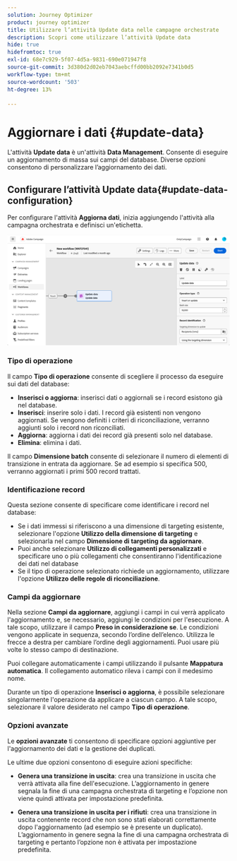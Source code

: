 ```yaml
---
solution: Journey Optimizer
product: journey optimizer
title: Utilizzare l’attività Update data nelle campagne orchestrate
description: Scopri come utilizzare l’attività Update data
hide: true
hidefromtoc: true
exl-id: 68e7c929-5f07-4d5a-9831-690e071947f8
source-git-commit: 3d380d2d02eb7043aebcffd00bb2092e7341b0d5
workflow-type: tm+mt
source-wordcount: '503'
ht-degree: 13%

---
```


# Aggiornare i dati {#update-data}

L&#39;attività **Update data** è un&#39;attività **Data Management**. Consente di eseguire un aggiornamento di massa sui campi del database. Diverse opzioni consentono di personalizzare l’aggiornamento dei dati.

<!--
The **Operation type** field lets you choose the process to be carried out on the data in the database. Select the first option to add data or update (it if it has already been added). You can also only add data, only update data, or delete data. Select the **Update and merge collections** to select a primary record to link duplicates to, and delete those duplicates safely

Specify how to identify the records in the database: if data relate to an existing targeting dimension, select the **Using the targeting dimension** option and select the targeting dimension and fields to update. Otherwise, specify one or more custom links to identify the data in the database, or direct use of reconciliation keys.

Select the fields to update and reconciliation settings. You can use the **Auto-mapping** option to automatically identify the fields to be updated.

The **Advanced options** section let you specify additional settings to manage data and duplicates.

Toggle the **Generate an outbound transition** option to add an outbound transition that will be activated at the end of the execution of the **Update data** activity. The update generally marks the end of a targeting workflow and therefore the option is not activated by default.

Toggle the **Generate an outbound transition for rejects** option to add an outbound transition containing records that have not been correctly processed after the update (for example if there is a duplicate). The update generally marks the end of a targeting workflow and therefore the option is not activated by default.
-->

## Configurare l’attività Update data{#update-data-configuration}

Per configurare l&#39;attività **Aggiorna dati**, inizia aggiungendo l&#39;attività alla campagna orchestrata e definisci un&#39;etichetta.

![](../assets/workflow-update-data.png)

### Tipo di operazione

Il campo **Tipo di operazione** consente di scegliere il processo da eseguire sui dati del database:

* **Inserisci o aggiorna**: inserisci dati o aggiornali se i record esistono già nel database.
* **Inserisci**: inserire solo i dati. I record già esistenti non vengono aggiornati. Se vengono definiti i criteri di riconciliazione, verranno aggiunti solo i record non riconciliati.
* **Aggiorna**: aggiorna i dati dei record già presenti solo nel database.
* **Elimina**: elimina i dati.

Il campo **Dimensione batch** consente di selezionare il numero di elementi di transizione in entrata da aggiornare. Se ad esempio si specifica 500, verranno aggiornati i primi 500 record trattati.

### Identificazione record

Questa sezione consente di specificare come identificare i record nel database:

* Se i dati immessi si riferiscono a una dimensione di targeting esistente, selezionare l&#39;opzione **Utilizzo della dimensione di targeting** e selezionarla nel campo **Dimensione di targeting da aggiornare**.
* Puoi anche selezionare **Utilizzo di collegamenti personalizzati** e specificare uno o più collegamenti che consentiranno l&#39;identificazione dei dati nel database
* Se il tipo di operazione selezionato richiede un aggiornamento, utilizzare l&#39;opzione **Utilizzo delle regole di riconciliazione**.

### Campi da aggiornare

Nella sezione **Campi da aggiornare**, aggiungi i campi in cui verrà applicato l&#39;aggiornamento e, se necessario, aggiungi le condizioni per l&#39;esecuzione. A tale scopo, utilizzare il campo **Preso in considerazione se**. Le condizioni vengono applicate in sequenza, secondo l’ordine dell’elenco. Utilizza le frecce a destra per cambiare l’ordine degli aggiornamenti. Puoi usare più volte lo stesso campo di destinazione.

Puoi collegare automaticamente i campi utilizzando il pulsante **Mappatura automatica**. Il collegamento automatico rileva i campi con il medesimo nome.

Durante un tipo di operazione **Inserisci o aggiorna**, è possibile selezionare singolarmente l&#39;operazione da applicare a ciascun campo. A tale scopo, selezionare il valore desiderato nel campo **Tipo di operazione**.

### Opzioni avanzate

Le **opzioni avanzate** ti consentono di specificare opzioni aggiuntive per l&#39;aggiornamento dei dati e la gestione dei duplicati.

<!--
* **Disable automatic key management**
* **Disable audit**
* **Empty the destination value if the source value is empty**
* **Update all columns with matching names**
* **Ignore records which concern the same target**: only the first in the list of expressions will be considered
-->

Le ultime due opzioni consentono di eseguire azioni specifiche:

* **Genera una transizione in uscita**: crea una transizione in uscita che verrà attivata alla fine dell&#39;esecuzione. L’aggiornamento in genere segnala la fine di una campagna orchestrata di targeting e l’opzione non viene quindi attivata per impostazione predefinita.

* **Genera una transizione in uscita per i rifiuti**: crea una transizione in uscita contenente record che non sono stati elaborati correttamente dopo l&#39;aggiornamento (ad esempio se è presente un duplicato). L’aggiornamento in genere segna la fine di una campagna orchestrata di targeting e pertanto l’opzione non è attivata per impostazione predefinita.
